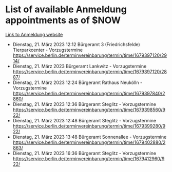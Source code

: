 # List of available Anmeldung appointments as of $NOW
[Link to Anmeldung website](https://service.berlin.de/terminvereinbarung/termin/tag.php?termin=1&anliegen[]=120686&dienstleisterlist=122210,122217,327316,122219,327312,122227,327314,122231,327346,122243,327348,122254,122252,329742,122260,329745,122262,329748,122271,327278,122273,327274,122277,327276,330436,122280,327294,122282,327290,122284,327292,122291,327270,122285,327266,122286,327264,122296,327268,150230,329760,122297,327286,122294,327284,122312,329763,122314,329775,122304,327330,122311,327334,122309,327332,317869,122281,327352,122279,329772,122283,122276,327324,122274,327326,122267,329766,122246,327318,122251,327320,122257,327322,122208,327298,122226,327300&herkunft=http%3A%2F%2Fservice.berlin.de%2Fdienstleistung%2F120686%2F)
- Dienstag, 21. März 2023 12:12 Bürgeramt 3 (Friedrichsfelde) Tierparkcenter - Vorzugstermine https://service.berlin.de/terminvereinbarung/termin/time/1679397120/2914/
- Dienstag, 21. März 2023  Bürgeramt Lankwitz - Vorzugstermine https://service.berlin.de/terminvereinbarung/termin/time/1679397120/2887/
- Dienstag, 21. März 2023 12:24 Bürgeramt Rathaus Neukölln - Vorzugstermine https://service.berlin.de/terminvereinbarung/termin/time/1679397840/2860/
- Dienstag, 21. März 2023 12:36 Bürgeramt Steglitz - Vorzugstermine https://service.berlin.de/terminvereinbarung/termin/time/1679398560/922/
- Dienstag, 21. März 2023 12:48 Bürgeramt Steglitz - Vorzugstermine https://service.berlin.de/terminvereinbarung/termin/time/1679399280/922/
- Dienstag, 21. März 2023 13:48 Bürgeramt Sonnenallee - Vorzugstermine https://service.berlin.de/terminvereinbarung/termin/time/1679402880/2863/
- Dienstag, 21. März 2023 16:36 Bürgeramt Steglitz - Vorzugstermine https://service.berlin.de/terminvereinbarung/termin/time/1679412960/922/
